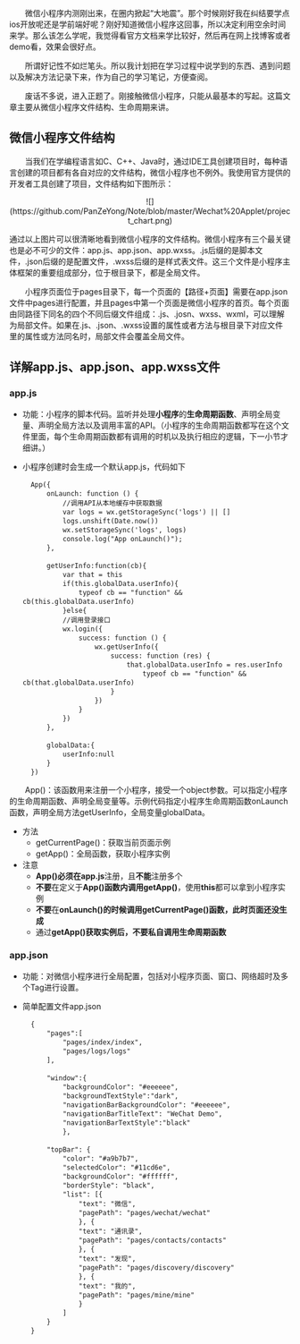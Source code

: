 &emsp;&emsp;微信小程序内测刚出来，在圈内掀起“大地震”。那个时候刚好我在纠结要学点ios开放呢还是学前端好呢？刚好知道微信小程序这回事，所以决定利用空余时间来学。那么该怎么学呢，我觉得看官方文档来学比较好，然后再在网上找博客或者demo看，效果会很好点。  

&emsp;&emsp;所谓好记性不如烂笔头。所以我计划把在学习过程中说学到的东西、遇到问题以及解决方法记录下来，作为自己的学习笔记，方便查阅。

&emsp;&emsp;废话不多说，进入正题了。刚接触微信小程序，只能从最基本的写起。这篇文章主要从微信小程序文件结构、生命周期来讲。

## 微信小程序文件结构
&emsp;&emsp;当我们在学编程语言如C、C++、Java时，通过IDE工具创建项目时，每种语言创建的项目都有各自对应的文件结构，微信小程序也不例外。我使用官方提供的开发者工具创建了项目，文件结构如下图所示：
  
<center>
	![](https://github.com/PanZeYong/Note/blob/master/Wechat%20Applet/project_chart.png) 
</center>

通过以上图片可以很清晰地看到微信小程序的文件结构。微信小程序有三个最关键也是必不可少的文件：app.js、app.json、app.wxss。.js后缀的是脚本文件，.json后缀的是配置文件，.wxss后缀的是样式表文件。这三个文件是小程序主体框架的重要组成部分，位于根目录下，都是全局文件。

&emsp;&emsp;小程序页面位于pages目录下，每一个页面的【路径+页面】需要在app.json文件中pages进行配置，并且pages中第一个页面是微信小程序的首页。每个页面由同路径下同名的四个不同后缀文件组成：.js、.josn、wxss、wxml，可以理解为局部文件。如果在.js、.json、.wxss设置的属性或者方法与根目录下对应文件里的属性或方法同名时，局部文件会覆盖全局文件。

## 详解app.js、app.json、app.wxss文件

### app.js
- 功能：小程序的脚本代码。监听并处理**小程序**的**生命周期函数**、声明全局变量、声明全局方法以及调用丰富的API。（小程序的生命周期函数都写在这个文件里面，每个生命周期函数都有调用的时机以及执行相应的逻辑，下一小节才细讲。）
- 小程序创建时会生成一个默认app.js，代码如下   

		App({  
			onLaunch: function () {
				//调用API从本地缓存中获取数据
				var logs = wx.getStorageSync('logs') || []
    			logs.unshift(Date.now())
    			wx.setStorageSync('logs', logs)
    			console.log("App onLaunch()");
    		},
    		
    		getUserInfo:function(cb){
    			var that = this
    			if(this.globalData.userInfo){
    				typeof cb == "function" && cb(this.globalData.userInfo)
    			}else{
    			//调用登录接口
    			wx.login({
    				success: function () {
    					wx.getUserInfo({
    						success: function (res) {
    							that.globalData.userInfo = res.userInfo
    								typeof cb == "function" && cb(that.globalData.userInfo)
    						}
    					})
    				}
    			})
    		},
    		
    		globalData:{
    			userInfo:null
    		}
		})

&emsp;&emsp;App()：该函数用来注册一个小程序，接受一个object参数。可以指定小程序的生命周期函数、声明全局变量等。示例代码指定小程序生命周期函数onLaunch函数，声明全局方法getUserInfo，全局变量globalData。

- 方法
 	- getCurrentPage()：获取当前页面示例
 	- getApp()：全局函数，获取小程序实例
- 注意
	- **App()**必须在**app.js**注册，且**不能**注册多个
	- **不要**在定义于**App()**函数内调用**getApp()**，使用**this**都可以拿到小程序实例
	- **不要**在**onLaunch()**的时候调用**getCurrentPage()**函数，此时页面还**没生成**
	- 通过**getApp()**获取实例后，**不要私自**调用**生命周期函数**  
	
### app.json
- 功能：对微信小程序进行全局配置，包括对小程序页面、窗口、网络超时及多个Tag进行设置。
- 简单配置文件app.json  

		{
			"pages":[
				"pages/index/index",
				"pages/logs/logs"
			],
			
			"window":{
				"backgroundColor": "#eeeeee",
				"backgroundTextStyle":"dark",
				"navigationBarBackgroundColor": "#eeeeee",
				"navigationBarTitleText": "WeChat Demo",
				"navigationBarTextStyle":"black"
				},
				
			"topBar": {
				"color": "#a9b7b7",
				"selectedColor": "#11cd6e",
				"backgroundColor": "#ffffff",
				"borderStyle": "black",
				"list": [{
					"text": "微信",
					"pagePath": "pages/wechat/wechat"
					}, {
					"text": "通讯录",
					"pagePath": "pages/contacts/contacts"
					}, {
					"text": "发现",
					"pagePath": "pages/discovery/discovery"
					}, {
					"text": "我的",
					"pagePath": "pages/mine/mine"
					}
				]
			}
		} 


  

